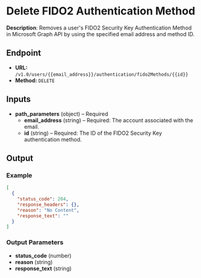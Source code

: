 # Delete FIDO2 Authentication Method

**Description**: Removes a user's FIDO2 Security Key Authentication Method in Microsoft Graph API by using the specified email address and method ID.

## Endpoint

- **URL:** `/v1.0/users/{{email_address}}/authentication/fido2Methods/{{id}}`
- **Method:** `DELETE`
## Inputs

- **path_parameters** (object) – Required
  - **email_address** (string) – Required: The account associated with the email.
  - **id** (string) – Required: The ID of the FIDO2 Security Key authentication method.
## Output

### Example

```json
[
  {
    "status_code": 204,
    "response_headers": {},
    "reason": "No Content",
    "response_text": ""
  }
]
```
### Output Parameters

- **status_code** (number)
- **reason** (string)
- **response_text** (string)